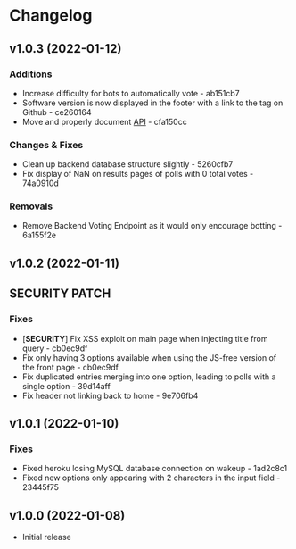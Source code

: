 # Changelog

## v1.0.3 (2022-01-12)
### Additions
+ Increase difficulty for bots to automatically vote - ab151cb7
+ Software version is now displayed in the footer with a link to the tag on Github - ce260164
+ Move and properly document [API](API.md) - cfa150cc
### Changes & Fixes
* Clean up backend database structure slightly - 5260cfb7
* Fix display of NaN on results pages of polls with 0 total votes - 74a0910d
### Removals
- Remove Backend Voting Endpoint as it would only encourage botting - 6a155f2e

## v1.0.2 (2022-01-11)
## SECURITY PATCH
### Fixes
* [**SECURITY**] Fix XSS exploit on main page when injecting title from query - cb0ec9df
* Fix only having 3 options available when using the JS-free version of the front page - cb0ec9df
* Fix duplicated entries merging into one option, leading to polls with a single option - 39d14aff
* Fix header not linking back to home - 9e706fb4

## v1.0.1 (2022-01-10)
### Fixes
* Fixed heroku losing MySQL database connection on wakeup - 1ad2c8c1
* Fixed new options only appearing with 2 characters in the input field - 23445f75

## v1.0.0 (2022-01-08)
* Initial release